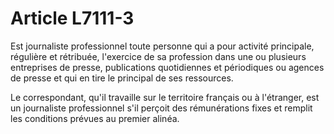 # Article L7111-3

Est journaliste professionnel toute personne qui a pour activité principale, régulière et rétribuée, l'exercice de sa profession dans une ou plusieurs entreprises de presse, publications quotidiennes et périodiques ou agences de presse et qui en tire le principal de ses ressources. 

Le correspondant, qu'il travaille sur le territoire français ou à l'étranger, est un journaliste professionnel s'il perçoit des rémunérations fixes et remplit les conditions prévues au premier alinéa.